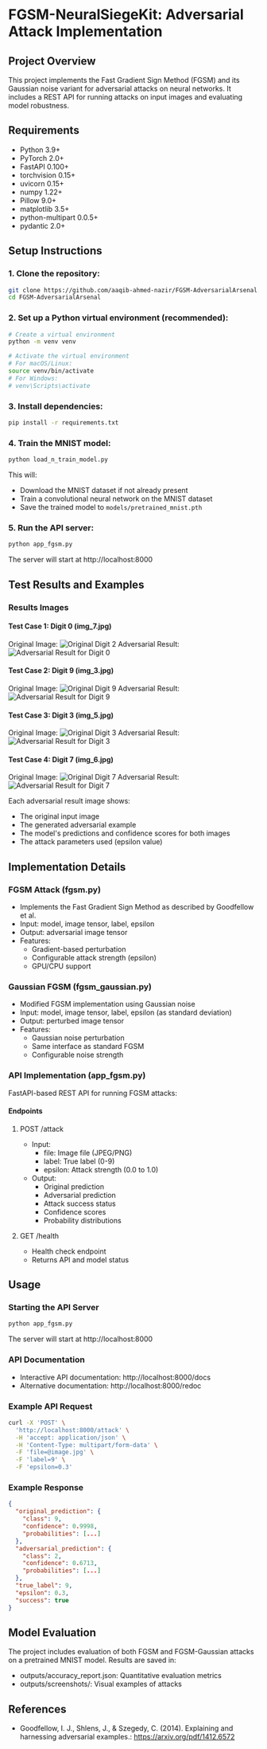 # FGSM-NeuralSiegeKit: Adversarial Attack Implementation

## Project Overview
This project implements the Fast Gradient Sign Method (FGSM) and its Gaussian noise variant for adversarial attacks on neural networks. It includes a REST API for running attacks on input images and evaluating model robustness.

## Requirements
- Python 3.9+
- PyTorch 2.0+
- FastAPI 0.100+
- torchvision 0.15+
- uvicorn 0.15+
- numpy 1.22+
- Pillow 9.0+
- matplotlib 3.5+
- python-multipart 0.0.5+
- pydantic 2.0+

## Setup Instructions

### 1. Clone the repository:
```bash
git clone https://github.com/aaqib-ahmed-nazir/FGSM-AdversarialArsenal.git
cd FGSM-AdversarialArsenal
```

### 2. Set up a Python virtual environment (recommended):
```bash
# Create a virtual environment
python -m venv venv

# Activate the virtual environment
# For macOS/Linux:
source venv/bin/activate
# For Windows:
# venv\Scripts\activate
```

### 3. Install dependencies:
```bash
pip install -r requirements.txt
```

### 4. Train the MNIST model:
```bash
python load_n_train_model.py
```
This will:
- Download the MNIST dataset if not already present
- Train a convolutional neural network on the MNIST dataset
- Save the trained model to `models/pretrained_mnist.pth`

### 5. Run the API server:
```bash
python app_fgsm.py
```
The server will start at http://localhost:8000

## Test Results and Examples

### Results Images

#### Test Case 1: Digit 0 (img_7.jpg)
Original Image: ![Original Digit 2](test_images/img_7.jpg)
Adversarial Result: ![Adversarial Result for Digit 0](outputs/api_test_on_0.png)

#### Test Case 2: Digit 9 (img_3.jpg)
Original Image: ![Original Digit 9](test_images/img_3.jpg)
Adversarial Result: ![Adversarial Result for Digit 9](outputs/api_test_on_9.png)

#### Test Case 3: Digit 3 (img_5.jpg)
Original Image: ![Original Digit 3](test_images/img_5.jpg)
Adversarial Result: ![Adversarial Result for Digit 3](outputs/api_test_on_3.png)

#### Test Case 4: Digit 7 (img_6.jpg)
Original Image: ![Original Digit 7](test_images/img_6.jpg)
Adversarial Result: ![Adversarial Result for Digit 7](outputs/api_test_on_7.png)

Each adversarial result image shows:
- The original input image
- The generated adversarial example
- The model's predictions and confidence scores for both images
- The attack parameters used (epsilon value)

## Implementation Details

### FGSM Attack (fgsm.py)
- Implements the Fast Gradient Sign Method as described by Goodfellow et al.
- Input: model, image tensor, label, epsilon
- Output: adversarial image tensor
- Features:
  - Gradient-based perturbation
  - Configurable attack strength (epsilon)
  - GPU/CPU support

### Gaussian FGSM (fgsm_gaussian.py)
- Modified FGSM implementation using Gaussian noise
- Input: model, image tensor, label, epsilon (as standard deviation)
- Output: perturbed image tensor
- Features:
  - Gaussian noise perturbation
  - Same interface as standard FGSM
  - Configurable noise strength

### API Implementation (app_fgsm.py)
FastAPI-based REST API for running FGSM attacks:

#### Endpoints
1. POST /attack
   - Input:
     - file: Image file (JPEG/PNG)
     - label: True label (0-9)
     - epsilon: Attack strength (0.0 to 1.0)
   - Output:
     - Original prediction
     - Adversarial prediction
     - Attack success status
     - Confidence scores
     - Probability distributions

2. GET /health
   - Health check endpoint
   - Returns API and model status

## Usage

### Starting the API Server
```bash
python app_fgsm.py
```
The server will start at http://localhost:8000

### API Documentation
- Interactive API documentation: http://localhost:8000/docs
- Alternative documentation: http://localhost:8000/redoc

### Example API Request
```bash
curl -X 'POST' \
  'http://localhost:8000/attack' \
  -H 'accept: application/json' \
  -H 'Content-Type: multipart/form-data' \
  -F 'file=@image.jpg' \
  -F 'label=9' \
  -F 'epsilon=0.3'
```

### Example Response
```json
{
  "original_prediction": {
    "class": 9,
    "confidence": 0.9998,
    "probabilities": [...]
  },
  "adversarial_prediction": {
    "class": 2,
    "confidence": 0.6713,
    "probabilities": [...]
  },
  "true_label": 9,
  "epsilon": 0.3,
  "success": true
}
```

## Model Evaluation
The project includes evaluation of both FGSM and FGSM-Gaussian attacks on a pretrained MNIST model. Results are saved in:
- outputs/accuracy_report.json: Quantitative evaluation metrics
- outputs/screenshots/: Visual examples of attacks

## References
- Goodfellow, I. J., Shlens, J., & Szegedy, C. (2014). Explaining and harnessing adversarial examples.:
https://arxiv.org/pdf/1412.6572